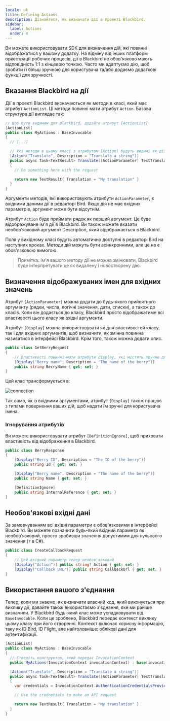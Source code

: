 ```yaml
---
locale: uk
title: Defining Actions
description: Дізнайтеся, як визначати дії в проекті Blackbird.
sidebar:
  label: Actions
  order: 4
---
```


Ви можете використовувати SDK для визначення дій, які повинні відображатися у вашому додатку. На відміну від інших платформ оркестрації робочих процесів, дії в Blackbird не обов'язково мають відповідність 1:1 з кінцевою точкою. Часто ми адаптуємо дію, щоб зробити її більш зручною для користувача та/або додаємо додаткові функції для зручності.

## Вказання Blackbird на дії

Дії в проекті Blackbird визначаються як методи в класі, який має атрибут `ActionList`. Ці методи повинні мати атрибут `Action`. Базова структура дії виглядає так:

```cs
// Щоб бути видимим для Blackbird, додайте атрибут [ActionList]
[ActionList]
public class MyActions : BaseInvocable
{
  // [...]

  // Усі методи в цьому класі з атрибутом [Action] будуть видимі як дії в Blackbird
  [Action("Translate", Description = "Translate a string")]
  public async Task<TextResult> Translate([ActionParameter] TextTranslationRequest request)
  {
    // Do something here with the request

    return new TextResult{ Translation = "My translation" }
  }
}
```

Аргументи методів, які використовують атрибути `ActionParameter`, є вхідними даними дії в редакторі Bird. Якщо дія не має вхідних параметрів, аргумент може бути відсутнім.

Атрибут `Action` буде приймати рядок як перший аргумент. Це буде відображуване ім'я дії в Blackbird. Ви також можете вказати необов'язковий аргумент Description, який відображається в Blackbird.

Поля у вихідному класі будуть автоматично доступні в редакторі Bird на наступних кроках. Методи дій можуть бути асинхронними, але це не є обов'язковою вимогою.

> Примітка: Ім'я вашого методу дії не можна змінювати, Blackbird буде інтерпретувати це як видалену і новостворену дію.

## Визначення відображуваних імен для вхідних значень

Атрибут `[ActionParameter]` можна додати до будь-якого прийнятного аргументу (рядки, числа, логічні значення, дати, списки), а також до класів. Коли він додається до класу, Blackbird просто відображатиме всі властивості цього класу як вхідні аргументи.

Атрибут `[Display]` можна використовувати як для властивостей класу, так і для вхідних аргументів, щоб визначити, як змінна повинна називатися в інтерфейсі Blackbird. Крім того, також можна додати опис.

```cs
public class GetBerryRequest
{
    // Властивості повинні мати атрибути display, які містять зручне для користувача ім'я змінної
    [Display("Berry name", Description = "The name of the berry")]
    public string BerryName { get; set; }
}
```

Цей клас трансформується в:

![connection](~/assets/docs/berry.png)

Так само, як із вхідними аргументами, атрибут `[Display]` також працює з типами повернення ваших дій, щоб надати їм зручні для користувача імена.

### Ігнорування атрибутів

Ви можете використовувати атрибут `[DefinitionIgnore]`, щоб приховати властивість від відображення в Blackbird.

```cs
public class BerryResponse
{
    [Display("Berry ID", Description = "The ID of the berry")]
    public string Id { get; set; }

    [Display("Berry name", Description = "The name of the berry")]
    public string Name { get; set; }

    [DefinitionIgnore]
    public string InternalReference { get; set; }
}
```

## Необов'язкові вхідні дані

За замовчуванням всі вхідні параметри є обов'язковими в інтерфейсі Blackbird. Ви можете позначити будь-який вхідний параметр як необов'язковий, просто зробивши значення допустимим для нульового значення (`?` в C#).

```cs
public class CreateCallbackRequest
{
    // Цей вхідний параметр тепер необов'язковий
    [Display("Action")] public string? Action { get; set; }
    [Display("Callback URL")] public string CallbackUrl { get; set; }
}
```

## Використання вашого з'єднання

Тепер, коли ми знаємо, як визначати власний код, який виконується при виклику дії, давайте також використаємо з'єднання, яке ми раніше визначили.
У Blackbird будь-який клас може успадковувати від `BaseInvocable`. Коли це зроблено, Blackbird передає контекст виклику цьому класу при його створенні. Контекст включає корисну інформацію, таку як ID Bird, ID Flight, але найголовніше: облікові дані для аутентифікації.

```cs
[ActionList]
public class MyActions : BaseInvocable
{
  // Створіть конструктор, який передає InvocationContext
  public MyActions(InvocationContext invocationContext) : base(invocationContext) {}

  [Action("Translate", Description = "Translate a string")]
  public async Task<TextResult> Translate([ActionParameter] TextTranslationRequest request)
  {
    var credentials = InvocationContext.AuthenticationCredentialsProviders;

    // Use the crednetials to make an API request

    return new TextResult{ Translation = "My translation" }
  }
}
```